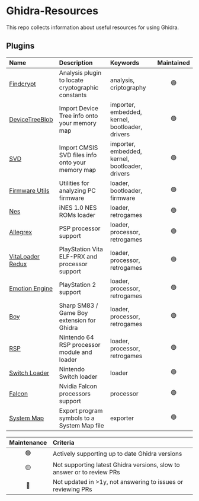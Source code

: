 # Ghidra-Resources

This repo collects information about useful resources for using Ghidra.


## Plugins

| Name                                                                              | Description                                       | Keywords                                          | Maintained    |
|:----------------------------------------------------------------------------------|:--------------------------------------------------|:--------------------------------------------------|:-------------:|
| [Findcrypt](https://github.com/antoniovazquezblanco/GhidraFindcrypt)              | Analysis plugin to locate cryptographic constants | analysis, criptography                            | 🟢            |
| [DeviceTreeBlob](https://github.com/antoniovazquezblanco/GhidraDeviceTreeBlob)    | Import Device Tree info onto your memory map      | importer, embedded, kernel, bootloader, drivers   | 🟢            |
| [SVD](https://github.com/antoniovazquezblanco/GhidraSVD)                          | Import CMSIS SVD files info onto your memory map  | importer, embedded, kernel, bootloader, drivers   | 🟢            |
| [Firmware Utils](https://github.com/al3xtjames/ghidra-firmware-utils)             | Utilities for analyzing PC firmware               | loader, bootloader, firmware                      | 🟢            |
| [Nes](https://github.com/kylewlacy/GhidraNes)                                     | iNES 1.0 NES ROMs loader                          | loader, retrogames                                | 🟢            |
| [Allegrex](https://github.com/kotcrab/ghidra-allegrex)                            | PSP processor support                             | loader, processor, retrogames                     | 🟢            |
| [VitaLoader Redux](https://github.com/CreepNT/VitaLoaderRedux)                    | PlayStation Vita ELF-PRX and processor support    | loader, processor, retrogames                     | 🟢            |
| [Emotion Engine](https://github.com/chaoticgd/ghidra-emotionengine-reloaded)      | PlayStation 2 support                             | loader, processor, retrogames                     | 🟢            |
| [Boy](https://github.com/Gekkio/GhidraBoy)                                        | Sharp SM83 / Game Boy extension for Ghidra        | loader, processor, retrogames                     | 🟢            |
| [RSP](https://github.com/Random06457/Ghidra-RSP)                                  | Nintendo 64 RSP processor module and loader       | loader, processor, retrogames                     | 🟢            |
| [Switch Loader](https://github.com/Adubbz/Ghidra-Switch-Loader)                   | Nintendo Switch loader                            | loader                                            | 🟢            |
| [Falcon](https://github.com/marysaka/ghidra_falcon)                               | Nvidia Falcon processors support                  | processor                                         | 🟢            |
| [System Map](https://github.com/antoniovazquezblanco/GhidraSystemmap)             | Export program symbols to a System Map file       | exporter                                          | 🟢            |


| Maintenance   | Criteria                                                                  |
|:-------------:|:--------------------------------------------------------------------------|
| 🟢            | Actively supporting up to date Ghidra versions                            |
| 🟡            | Not supporting latest Ghidra versions, slow to answer or to review PRs    |
| 🔴            | Not updated in >1y, not answering to issues or reviewing PRs              |
